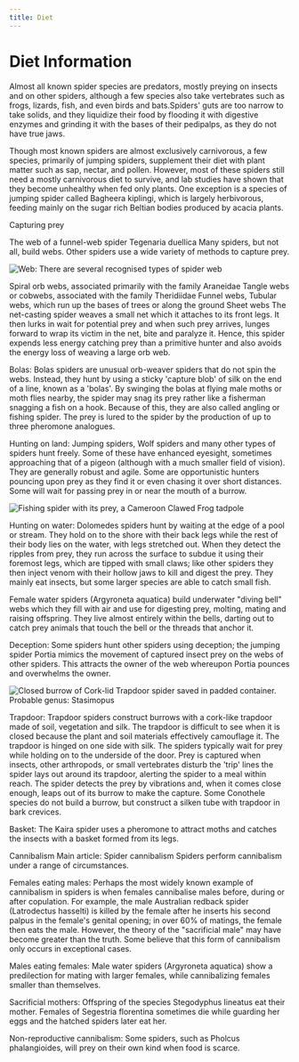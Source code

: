 ```yaml
---
title: Diet
---
```


# Diet Information

Almost all known spider species are predators, mostly preying on insects and on other spiders, although a few species also take vertebrates such as frogs, lizards, fish, and even birds and bats.Spiders' guts are too narrow to take solids, and they liquidize their food by flooding it with digestive enzymes and grinding it with the bases of their pedipalps, as they do not have true jaws.

Though most known spiders are almost exclusively carnivorous, a few species, primarily of jumping spiders, supplement their diet with plant matter such as sap, nectar, and pollen. However, most of these spiders still need a mostly carnivorous diet to survive, and lab studies have shown that they become unhealthy when fed only plants. One exception is a species of jumping spider called Bagheera kiplingi, which is largely herbivorous, feeding mainly on the sugar rich Beltian bodies produced by acacia plants.

Capturing prey

The web of a funnel-web spider Tegenaria duellica
Many spiders, but not all, build webs. Other spiders use a wide variety of methods to capture prey.

![Web: There are several recognised types of spider web](https://upload.wikimedia.org/wikipedia/commons/thumb/f/fc/Tegenaria_gigantea.jpg/400px-Tegenaria_gigantea.jpg)

Spiral orb webs, associated primarily with the family Araneidae
Tangle webs or cobwebs, associated with the family Theridiidae
Funnel webs,
Tubular webs, which run up the bases of trees or along the ground
Sheet webs
The net-casting spider weaves a small net which it attaches to its front legs. It then lurks in wait for potential prey and when such prey arrives, lunges forward to wrap its victim in the net, bite and paralyze it. Hence, this spider expends less energy catching prey than a primitive hunter and also avoids the energy loss of weaving a large orb web.

Bolas: Bolas spiders are unusual orb-weaver spiders that do not spin the webs. Instead, they hunt by using a sticky 'capture blob' of silk on the end of a line, known as a 'bolas'. By swinging the bolas at flying male moths or moth flies nearby, the spider may snag its prey rather like a fisherman snagging a fish on a hook. Because of this, they are also called angling or fishing spider. The prey is lured to the spider by the production of up to three pheromone analogues.

Hunting on land: Jumping spiders, Wolf spiders and many other types of spiders hunt freely. Some of these have enhanced eyesight, sometimes approaching that of a pigeon (although with a much smaller field of vision). They are generally robust and agile. Some are opportunistic hunters pouncing upon prey as they find it or even chasing it over short distances. Some will wait for passing prey in or near the mouth of a burrow.

![Fishing spider with its prey, a Cameroon Clawed Frog tadpole](https://upload.wikimedia.org/wikipedia/commons/thumb/5/5c/Cameroon_Clawed_frog_tadpole_being_consumed_by_fishing_spider.jpg/400px-Cameroon_Clawed_frog_tadpole_being_consumed_by_fishing_spider.jpg)

Hunting on water: Dolomedes spiders hunt by waiting at the edge of a pool or stream. They hold on to the shore with their back legs while the rest of their body lies on the water, with legs stretched out. When they detect the ripples from prey, they run across the surface to subdue it using their foremost legs, which are tipped with small claws; like other spiders they then inject venom with their hollow jaws to kill and digest the prey. They mainly eat insects, but some larger species are able to catch small fish.

Female water spiders (Argyroneta aquatica) build underwater "diving bell" webs which they fill with air and use for digesting prey, molting, mating and raising offspring. They live almost entirely within the bells, darting out to catch prey animals that touch the bell or the threads that anchor it.

Deception: Some spiders hunt other spiders using deception; the jumping spider Portia mimics the movement of captured insect prey on the webs of other spiders. This attracts the owner of the web whereupon Portia pounces and overwhelms the owner.

![Closed burrow of Cork-lid Trapdoor spider saved in padded container. Probable genus: Stasimopus](https://upload.wikimedia.org/wikipedia/commons/thumb/7/75/Ctenizidae_Cork-lid_Trapdoor_spider_dwelling_IMG_4022t.JPG/400px-Ctenizidae_Cork-lid_Trapdoor_spider_dwelling_IMG_4022t.JPG)

Trapdoor: Trapdoor spiders construct burrows with a cork-like trapdoor made of soil, vegetation and silk. The trapdoor is difficult to see when it is closed because the plant and soil materials effectively camouflage it. The trapdoor is hinged on one side with silk. The spiders typically wait for prey while holding on to the underside of the door. Prey is captured when insects, other arthropods, or small vertebrates disturb the 'trip' lines the spider lays out around its trapdoor, alerting the spider to a meal within reach. The spider detects the prey by vibrations and, when it comes close enough, leaps out of its burrow to make the capture. Some Conothele species do not build a burrow, but construct a silken tube with trapdoor in bark crevices.

Basket: The Kaira spider uses a pheromone to attract moths and catches the insects with a basket formed from its legs.

Cannibalism
Main article: Spider cannibalism
Spiders perform cannibalism under a range of circumstances.

Females eating males: Perhaps the most widely known example of cannibalism in spiders is when females cannibalise males before, during or after copulation. For example, the male Australian redback spider (Latrodectus hasselti) is killed by the female after he inserts his second palpus in the female's genital opening; in over 60% of matings, the female then eats the male. However, the theory of the "sacrificial male" may have become greater than the truth. Some believe that this form of cannibalism only occurs in exceptional cases.

Males eating females: Male water spiders (Argyroneta aquatica) show a predilection for mating with larger females, while cannibalizing females smaller than themselves.

Sacrificial mothers: Offspring of the species Stegodyphus lineatus eat their mother. Females of Segestria florentina sometimes die while guarding her eggs and the hatched spiders later eat her.

Non-reproductive cannibalism: Some spiders, such as Pholcus phalangioides, will prey on their own kind when food is scarce.
